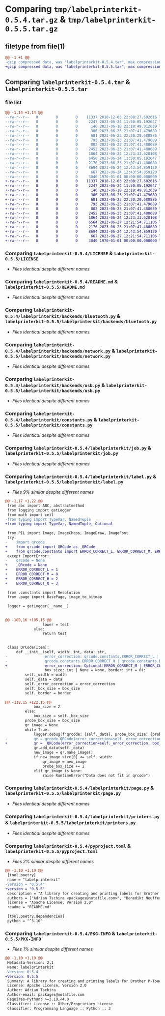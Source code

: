 # Comparing `tmp/labelprinterkit-0.5.4.tar.gz` & `tmp/labelprinterkit-0.5.5.tar.gz`

## filetype from file(1)

```diff
@@ -1 +1 @@
-gzip compressed data, was "labelprinterkit-0.5.4.tar", max compression
+gzip compressed data, was "labelprinterkit-0.5.5.tar", max compression
```

## Comparing `labelprinterkit-0.5.4.tar` & `labelprinterkit-0.5.5.tar`

### file list

```diff
@@ -1,14 +1,14 @@
--rw-r--r--   0        0        0    11337 2018-12-03 22:08:27.602616 labelprinterkit-0.5.4/LICENSE
--rw-r--r--   0        0        0     2247 2023-06-24 11:50:05.192647 labelprinterkit-0.5.4/README.md
--rw-r--r--   0        0        0      146 2023-06-18 22:18:49.912639 labelprinterkit-0.5.4/labelprinterkit/__init__.py
--rw-r--r--   0        0        0      306 2023-06-23 21:07:41.479689 labelprinterkit-0.5.4/labelprinterkit/backends/__init__.py
--rw-r--r--   0        0        0      681 2023-06-23 22:30:20.680886 labelprinterkit-0.5.4/labelprinterkit/backends/bluetooth.py
--rw-r--r--   0        0        0      793 2023-06-23 21:07:41.479689 labelprinterkit-0.5.4/labelprinterkit/backends/network.py
--rw-r--r--   0        0        0      802 2023-06-23 21:07:41.480689 labelprinterkit-0.5.4/labelprinterkit/backends/usb.py
--rw-r--r--   0        0        0     2452 2023-06-23 21:07:41.480689 labelprinterkit-0.5.4/labelprinterkit/constants.py
--rw-r--r--   0        0        0     1864 2023-06-24 12:23:33.620108 labelprinterkit-0.5.4/labelprinterkit/job.py
--rw-r--r--   0        0        0     6450 2023-06-24 11:50:05.192647 labelprinterkit-0.5.4/labelprinterkit/label.py
--rw-r--r--   0        0        0     2176 2023-06-23 21:07:41.480689 labelprinterkit-0.5.4/labelprinterkit/page.py
--rw-r--r--   0        0        0     8694 2023-06-24 12:43:54.859120 labelprinterkit-0.5.4/labelprinterkit/printers.py
--rw-r--r--   0        0        0      667 2023-06-24 12:43:54.859120 labelprinterkit-0.5.4/pyproject.toml
--rw-r--r--   0        0        0     3040 1970-01-01 00:00:00.000000 labelprinterkit-0.5.4/PKG-INFO
+-rw-r--r--   0        0        0    11337 2018-12-03 22:08:27.602616 labelprinterkit-0.5.5/LICENSE
+-rw-r--r--   0        0        0     2247 2023-06-24 11:50:05.192647 labelprinterkit-0.5.5/README.md
+-rw-r--r--   0        0        0      146 2023-06-18 22:18:49.912639 labelprinterkit-0.5.5/labelprinterkit/__init__.py
+-rw-r--r--   0        0        0      306 2023-06-23 21:07:41.479689 labelprinterkit-0.5.5/labelprinterkit/backends/__init__.py
+-rw-r--r--   0        0        0      681 2023-06-23 22:30:20.680886 labelprinterkit-0.5.5/labelprinterkit/backends/bluetooth.py
+-rw-r--r--   0        0        0      793 2023-06-23 21:07:41.479689 labelprinterkit-0.5.5/labelprinterkit/backends/network.py
+-rw-r--r--   0        0        0      802 2023-06-23 21:07:41.480689 labelprinterkit-0.5.5/labelprinterkit/backends/usb.py
+-rw-r--r--   0        0        0     2452 2023-06-23 21:07:41.480689 labelprinterkit-0.5.5/labelprinterkit/constants.py
+-rw-r--r--   0        0        0     1864 2023-06-24 12:23:33.620108 labelprinterkit-0.5.5/labelprinterkit/job.py
+-rw-r--r--   0        0        0     6564 2023-06-27 12:21:54.711106 labelprinterkit-0.5.5/labelprinterkit/label.py
+-rw-r--r--   0        0        0     2176 2023-06-23 21:07:41.480689 labelprinterkit-0.5.5/labelprinterkit/page.py
+-rw-r--r--   0        0        0     8694 2023-06-24 12:43:54.859120 labelprinterkit-0.5.5/labelprinterkit/printers.py
+-rw-r--r--   0        0        0      667 2023-06-27 12:21:54.711106 labelprinterkit-0.5.5/pyproject.toml
+-rw-r--r--   0        0        0     3040 1970-01-01 00:00:00.000000 labelprinterkit-0.5.5/PKG-INFO
```

### Comparing `labelprinterkit-0.5.4/LICENSE` & `labelprinterkit-0.5.5/LICENSE`

 * *Files identical despite different names*

### Comparing `labelprinterkit-0.5.4/README.md` & `labelprinterkit-0.5.5/README.md`

 * *Files identical despite different names*

### Comparing `labelprinterkit-0.5.4/labelprinterkit/backends/bluetooth.py` & `labelprinterkit-0.5.5/labelprinterkit/backends/bluetooth.py`

 * *Files identical despite different names*

### Comparing `labelprinterkit-0.5.4/labelprinterkit/backends/network.py` & `labelprinterkit-0.5.5/labelprinterkit/backends/network.py`

 * *Files identical despite different names*

### Comparing `labelprinterkit-0.5.4/labelprinterkit/backends/usb.py` & `labelprinterkit-0.5.5/labelprinterkit/backends/usb.py`

 * *Files identical despite different names*

### Comparing `labelprinterkit-0.5.4/labelprinterkit/constants.py` & `labelprinterkit-0.5.5/labelprinterkit/constants.py`

 * *Files identical despite different names*

### Comparing `labelprinterkit-0.5.4/labelprinterkit/job.py` & `labelprinterkit-0.5.5/labelprinterkit/job.py`

 * *Files identical despite different names*

### Comparing `labelprinterkit-0.5.4/labelprinterkit/label.py` & `labelprinterkit-0.5.5/labelprinterkit/label.py`

 * *Files 9% similar despite different names*

```diff
@@ -1,17 +1,22 @@
 from abc import ABC, abstractmethod
 from logging import getLogger
 from math import ceil
-from typing import TypeVar, NamedTuple
+from typing import TypeVar, NamedTuple, Optional
 
 from PIL import Image, ImageChops, ImageDraw, ImageFont
 try:
-    import qrcode
+    from qrcode import QRCode as _QRCode
+    from qrcode.constants import ERROR_CORRECT_L, ERROR_CORRECT_M, ERROR_CORRECT_H, ERROR_CORRECT_Q
 except ImportError:
-    qrcode = None
+    _QRcode = None
+    ERROR_CORRECT_L = 1
+    ERROR_CORRECT_M = 0
+    ERROR_CORRECT_H = 2
+    ERROR_CORRECT_Q = 3
 
 from .constants import Resolution
 from .page import BasePage, image_to_bitmap
 
 logger = getLogger(__name__)
 
 
@@ -100,16 +105,15 @@
                 lower = test
             else:
                 return test
 
 
 class QrCode(Item):
     def __init__(self, width: int, data: str,
-                 error_correction: qrcode.constants.ERROR_CORRECT_L | qrcode.constants.ERROR_CORRECT_M |
-                 qrcode.constants.ERROR_CORRECT_H | qrcode.constants.ERROR_CORRECT_Q = qrcode.constants.ERROR_CORRECT_M,
+                 error_correction: Optional[ERROR_CORRECT_M | ERROR_CORRECT_H | ERROR_CORRECT_Q] = ERROR_CORRECT_M,
                  box_size: int | None = None, border: int = 0):
         self._width = width
         self._data = data
         self._error_correction = error_correction
         self._box_size = box_size
         self._border = border
 
@@ -118,15 +122,15 @@
             box_size = 2
         else:
             box_size = self._box_size
         probe_box_size = box_size
         qr_image = None
         while True:
             logger.debug(f"qrcode: {self._data}, probe_box_size: {probe_box_size}")
-            qr = qrcode.QRCode(error_correction=self._error_correction, box_size=probe_box_size, border=self._border)
+            qr = _QRCode(error_correction=self._error_correction, box_size=probe_box_size, border=self._border)
             qr.add_data(self._data)
             new_image = qr.make_image()
             if new_image.size[0] <= self._width:
                 qr_image = new_image
                 probe_box_size += 1
             elif qr_image is None:
                 raise RuntimeError("Data does not fit in qrcode")
```

### Comparing `labelprinterkit-0.5.4/labelprinterkit/page.py` & `labelprinterkit-0.5.5/labelprinterkit/page.py`

 * *Files identical despite different names*

### Comparing `labelprinterkit-0.5.4/labelprinterkit/printers.py` & `labelprinterkit-0.5.5/labelprinterkit/printers.py`

 * *Files identical despite different names*

### Comparing `labelprinterkit-0.5.4/pyproject.toml` & `labelprinterkit-0.5.5/pyproject.toml`

 * *Files 2% similar despite different names*

```diff
@@ -1,10 +1,10 @@
 [tool.poetry]
 name = "labelprinterkit"
-version = "0.5.4"
+version = "0.5.5"
 description = "A library for creating and printing labels for Brother P-Touch devices"
 authors = ["Adrian Tschira <packages@notafile.com>", "Benedikt Neuffer <benedikt.neuffer@kit.edu>"]
 license = "Apache License, Version 2.0"
 readme = "README.md"
 
 [tool.poetry.dependencies]
 python = "^3.10"
```

### Comparing `labelprinterkit-0.5.4/PKG-INFO` & `labelprinterkit-0.5.5/PKG-INFO`

 * *Files 1% similar despite different names*

```diff
@@ -1,10 +1,10 @@
 Metadata-Version: 2.1
 Name: labelprinterkit
-Version: 0.5.4
+Version: 0.5.5
 Summary: A library for creating and printing labels for Brother P-Touch devices
 License: Apache License, Version 2.0
 Author: Adrian Tschira
 Author-email: packages@notafile.com
 Requires-Python: >=3.10,<4.0
 Classifier: License :: Other/Proprietary License
 Classifier: Programming Language :: Python :: 3
```

